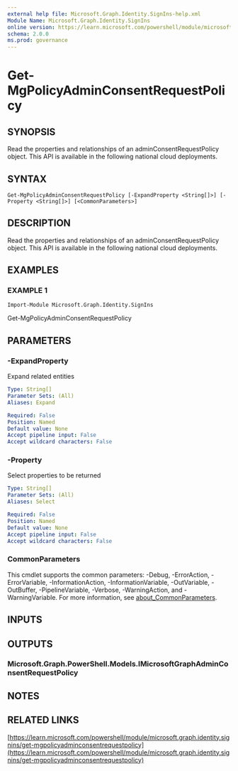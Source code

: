 ```yaml
---
external help file: Microsoft.Graph.Identity.SignIns-help.xml
Module Name: Microsoft.Graph.Identity.SignIns
online version: https://learn.microsoft.com/powershell/module/microsoft.graph.identity.signins/get-mgpolicyadminconsentrequestpolicy
schema: 2.0.0
ms.prod: governance
---
```


# Get-MgPolicyAdminConsentRequestPolicy

## SYNOPSIS
Read the properties and relationships of an adminConsentRequestPolicy object.
This API is available in the following national cloud deployments.

## SYNTAX

```
Get-MgPolicyAdminConsentRequestPolicy [-ExpandProperty <String[]>] [-Property <String[]>] [<CommonParameters>]
```

## DESCRIPTION
Read the properties and relationships of an adminConsentRequestPolicy object.
This API is available in the following national cloud deployments.

## EXAMPLES

### EXAMPLE 1
```
Import-Module Microsoft.Graph.Identity.SignIns
```

Get-MgPolicyAdminConsentRequestPolicy

## PARAMETERS

### -ExpandProperty
Expand related entities

```yaml
Type: String[]
Parameter Sets: (All)
Aliases: Expand

Required: False
Position: Named
Default value: None
Accept pipeline input: False
Accept wildcard characters: False
```

### -Property
Select properties to be returned

```yaml
Type: String[]
Parameter Sets: (All)
Aliases: Select

Required: False
Position: Named
Default value: None
Accept pipeline input: False
Accept wildcard characters: False
```

### CommonParameters
This cmdlet supports the common parameters: -Debug, -ErrorAction, -ErrorVariable, -InformationAction, -InformationVariable, -OutVariable, -OutBuffer, -PipelineVariable, -Verbose, -WarningAction, and -WarningVariable. For more information, see [about_CommonParameters](http://go.microsoft.com/fwlink/?LinkID=113216).

## INPUTS

## OUTPUTS

### Microsoft.Graph.PowerShell.Models.IMicrosoftGraphAdminConsentRequestPolicy
## NOTES

## RELATED LINKS

[https://learn.microsoft.com/powershell/module/microsoft.graph.identity.signins/get-mgpolicyadminconsentrequestpolicy](https://learn.microsoft.com/powershell/module/microsoft.graph.identity.signins/get-mgpolicyadminconsentrequestpolicy)

